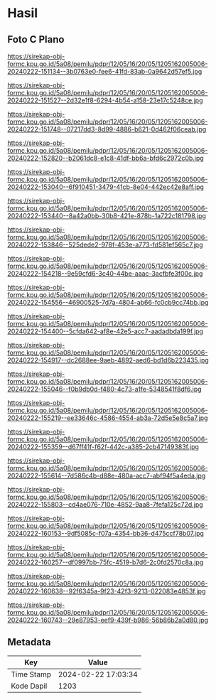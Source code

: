 # Hasil

## Foto C Plano

https://sirekap-obj-formc.kpu.go.id/5a08/pemilu/pdpr/12/05/16/20/05/1205162005006-20240222-151134--3b0763e0-fee6-41fd-83ab-0a9642d57ef5.jpg

https://sirekap-obj-formc.kpu.go.id/5a08/pemilu/pdpr/12/05/16/20/05/1205162005006-20240222-151527--2d32e1f8-6294-4b54-a158-23e17c5248ce.jpg

https://sirekap-obj-formc.kpu.go.id/5a08/pemilu/pdpr/12/05/16/20/05/1205162005006-20240222-151748--07217dd3-8d99-4886-b621-0d462f06ceab.jpg

https://sirekap-obj-formc.kpu.go.id/5a08/pemilu/pdpr/12/05/16/20/05/1205162005006-20240222-152820--b2061dc8-e1c8-41df-bb6a-bfd6c2972c0b.jpg

https://sirekap-obj-formc.kpu.go.id/5a08/pemilu/pdpr/12/05/16/20/05/1205162005006-20240222-153040--6f910451-3479-41cb-8e04-442ec42e8aff.jpg

https://sirekap-obj-formc.kpu.go.id/5a08/pemilu/pdpr/12/05/16/20/05/1205162005006-20240222-153440--8a42a0bb-30b8-421e-878b-1a722c181798.jpg

https://sirekap-obj-formc.kpu.go.id/5a08/pemilu/pdpr/12/05/16/20/05/1205162005006-20240222-153846--525dede2-978f-453e-a773-fd581ef565c7.jpg

https://sirekap-obj-formc.kpu.go.id/5a08/pemilu/pdpr/12/05/16/20/05/1205162005006-20240222-154218--9e59cfd6-3c40-44be-aaac-3acfbfe3f00c.jpg

https://sirekap-obj-formc.kpu.go.id/5a08/pemilu/pdpr/12/05/16/20/05/1205162005006-20240222-154556--46900525-7d7a-4804-ab66-fc0cb9cc74bb.jpg

https://sirekap-obj-formc.kpu.go.id/5a08/pemilu/pdpr/12/05/16/20/05/1205162005006-20240222-154400--5cfda642-af8e-42e5-acc7-aadadbda199f.jpg

https://sirekap-obj-formc.kpu.go.id/5a08/pemilu/pdpr/12/05/16/20/05/1205162005006-20240222-154917--dc2688ee-9aeb-4892-aed6-bd1d6b223435.jpg

https://sirekap-obj-formc.kpu.go.id/5a08/pemilu/pdpr/12/05/16/20/05/1205162005006-20240222-155046--f0b9db0d-f480-4c73-a1fe-5348541f8df6.jpg

https://sirekap-obj-formc.kpu.go.id/5a08/pemilu/pdpr/12/05/16/20/05/1205162005006-20240222-155219--ee33646c-4586-4554-ab3a-72d5e5e8c5a7.jpg

https://sirekap-obj-formc.kpu.go.id/5a08/pemilu/pdpr/12/05/16/20/05/1205162005006-20240222-155359--d67ff41f-f62f-442c-a385-2cb47149383f.jpg

https://sirekap-obj-formc.kpu.go.id/5a08/pemilu/pdpr/12/05/16/20/05/1205162005006-20240222-155614--7d586c4b-d88e-480a-acc7-abf94f5a4eda.jpg

https://sirekap-obj-formc.kpu.go.id/5a08/pemilu/pdpr/12/05/16/20/05/1205162005006-20240222-155803--cd4ae076-710e-4852-9aa8-7fefa125c72d.jpg

https://sirekap-obj-formc.kpu.go.id/5a08/pemilu/pdpr/12/05/16/20/05/1205162005006-20240222-160153--9df5085c-f07a-4354-bb36-d475ccf78b07.jpg

https://sirekap-obj-formc.kpu.go.id/5a08/pemilu/pdpr/12/05/16/20/05/1205162005006-20240222-160257--df0997bb-75fc-4519-b7d6-2c0fd2570c8a.jpg

https://sirekap-obj-formc.kpu.go.id/5a08/pemilu/pdpr/12/05/16/20/05/1205162005006-20240222-160638--92f6345a-9f23-42f3-9213-022083e4853f.jpg

https://sirekap-obj-formc.kpu.go.id/5a08/pemilu/pdpr/12/05/16/20/05/1205162005006-20240222-160743--29e87953-eef9-439f-b986-56b86b2a0d80.jpg


## Metadata

| Key        | Value               |
| ---------- | ------------------- |
| Time Stamp | 2024-02-22 17:03:34 |
| Kode Dapil | 1203                |



